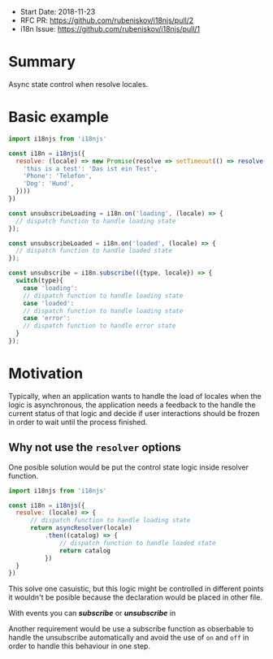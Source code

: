 * Start Date: 2018-11-23
* RFC PR: https://github.com/rubeniskov/i18njs/pull/2
* i18n Issue: https://github.com/rubeniskov/i18njs/pull/1

# Summary

Async state control when resolve locales.

# Basic example

```js
import i18njs from 'i18njs'

const i18n = i18njs({
  resolve: (locale) => new Promise(resolve => setTimeout(() => resolve({
    'this is a test': 'Das ist ein Test',
    'Phone': 'Telefon',
    'Dog': 'Hund',
  })))
})

const unsubscribeLoading = i18n.on('loading', (locale) => {
  // dispatch function to handle loading state
});

const unsubscribeLoaded = i18n.on('loaded', (locale) => {
  // dispatch function to handle loaded state
});

const unsubscribe = i18n.subscribe(({type, locale}) => {
  switch(type){
    case 'loading':
    // dispatch function to handle loading state
    case 'loaded':
    // dispatch function to handle loading state
    case 'error':
    // dispatch function to handle error state
  }
});
```

# Motivation

Typically, when an application wants to handle the load of locales when the logic is asynchronous,
the application needs a feedback to the handle the current status of that logic and decide if user interactions
should be frozen in order to wait until the process finished.

## Why not use the `resolver` options

One posible solution would be put the control state logic inside resolver function.

```js
import i18njs from 'i18njs'

const i18n = i18njs({
  resolve: (locale) => {
      // dispatch function to handle loading state
      return asyncResolver(locale)
          .then((catalog) => {
              // dispatch function to handle loaded state
              return catalog
          })
  }
})
```

This solve one casuistic, but this logic might be controlled in different points it wouldn't
be posible because the declaration would be placed in other file.

With events you can ***subscribe*** or ***unsubscribe*** in

Another requirement would be use a subscribe function as obserbable to handle the unsubscribe automatically and avoid the use of `on` and `off` in order to handle this behaviour in one step.
